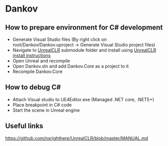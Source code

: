 # Dankov

## How to prepare environment for C\# development

- Generate Visual Studio files (By right click on root/Dankov/Dankov.uproject -> Generate Visual Studio project files)
- Navigate to [UnrealCLR](https://github.com/nxrighthere/UnrealCLR/) submodule folder and install using [UnrealCLR install instructions](https://github.com/nxrighthere/UnrealCLR#auto)
- Open Unreal and recompile
- Open Dankov.sln and add Dankov.Core as a project to it
- Recompile Dankov.Core

## How to debug C\# 

- Attach Visual studio to UE4Editor.exe (Managed .NET core, .NET5+)
- Place breakpoint in C\# code
- Start the scene in Unreal engine

## Useful links

https://github.com/nxrighthere/UnrealCLR/blob/master/MANUAL.md
